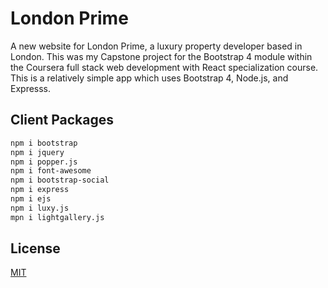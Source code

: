 # London Prime

A new website for London Prime, a luxury property developer based in London. This was my Capstone project for the Bootstrap 4 module within the Coursera full stack web development with React specialization course. This is a relatively simple app which uses Bootstrap 4, Node.js, and Expresss.

## Client Packages

```bash
npm i bootstrap
npm i jquery
npm i popper.js
npm i font-awesome
npm i bootstrap-social
npm i express
npm i ejs
npm i luxy.js
mpn i lightgallery.js
```
## License
[MIT](https://choosealicense.com/licenses/mit/)